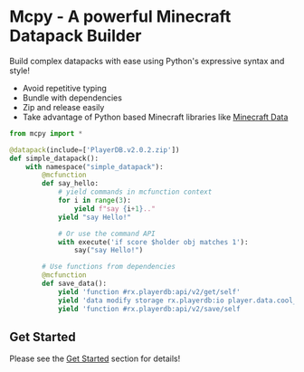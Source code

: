 # Mcpy - A powerful Minecraft Datapack Builder

Build complex datapacks with ease using Python's expressive syntax and style!

- Avoid repetitive typing
- Bundle with dependencies
- Zip and release easily
- Take advantage of Python based Minecraft libraries like [Minecraft Data](https://github.com/PrismarineJS/minecraft-data)

```python
from mcpy import *

@datapack(include=['PlayerDB.v2.0.2.zip'])
def simple_datapack():
    with namespace("simple_datapack"):
        @mcfunction
        def say_hello:
            # yield commands in mcfunction context
            for i in range(3):
                yield f"say {i+1}.."
            yield "say Hello!"

            # Or use the command API
            with execute('if score $holder obj matches 1'):
                say("say Hello!")

        # Use functions from dependencies
        @mcfunction
        def save_data():
            yield 'function #rx.playerdb:api/v2/get/self'
            yield 'data modify storage rx.playerdb:io player.data.cool_pack set value {eggs: 3b}'
            yield 'function #rx.playerdb:api/v2/save/self
```

## Get Started

Please see the [Get Started](get-started.md) section for details!
